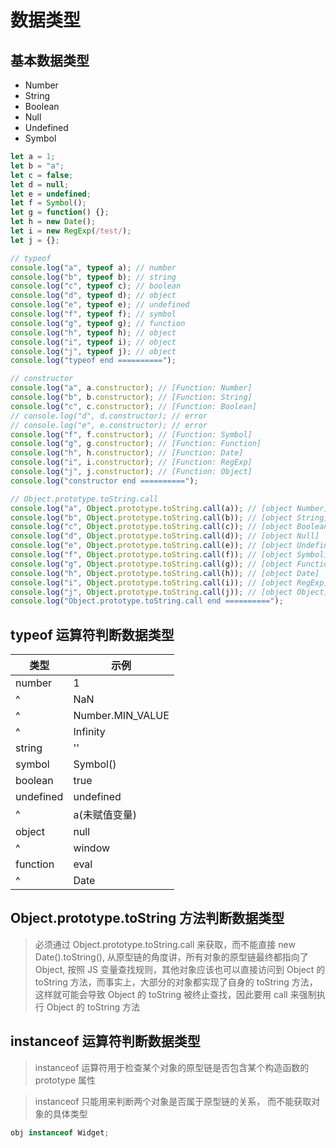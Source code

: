 # 数据类型

## 基本数据类型

- Number
- String
- Boolean
- Null
- Undefined
- Symbol

```javascript {cmd="node"}
let a = 1;
let b = "a";
let c = false;
let d = null;
let e = undefined;
let f = Symbol();
let g = function() {};
let h = new Date();
let i = new RegExp(/test/);
let j = {};

// typeof
console.log("a", typeof a); // number
console.log("b", typeof b); // string
console.log("c", typeof c); // boolean
console.log("d", typeof d); // object
console.log("e", typeof e); // undefined
console.log("f", typeof f); // symbol
console.log("g", typeof g); // function
console.log("h", typeof h); // object
console.log("i", typeof i); // object
console.log("j", typeof j); // object
console.log("typeof end ==========");

// constructor
console.log("a", a.constructor); // [Function: Number]
console.log("b", b.constructor); // [Function: String]
console.log("c", c.constructor); // [Function: Boolean]
// console.log("d", d.constructor); // error
// console.log("e", e.constructor); // error
console.log("f", f.constructor); // [Function: Symbol]
console.log("g", g.constructor); // [Function: Function]
console.log("h", h.constructor); // [Function: Date]
console.log("i", i.constructor); // [Function: RegExp]
console.log("j", j.constructor); // [Function: Object]
console.log("constructor end ==========");

// Object.prototype.toString.call
console.log("a", Object.prototype.toString.call(a)); // [object Number]
console.log("b", Object.prototype.toString.call(b)); // [object String]
console.log("c", Object.prototype.toString.call(c)); // [object Boolean]
console.log("d", Object.prototype.toString.call(d)); // [object Null]
console.log("e", Object.prototype.toString.call(e)); // [object Undefined]
console.log("f", Object.prototype.toString.call(f)); // [object Symbol]
console.log("g", Object.prototype.toString.call(g)); // [object Function]
console.log("h", Object.prototype.toString.call(h)); // [object Date]
console.log("i", Object.prototype.toString.call(i)); // [object RegExp]
console.log("j", Object.prototype.toString.call(j)); // [object Object]
console.log("Object.prototype.toString.call end ==========");
```

## typeof 运算符判断数据类型

| 类型      | 示例             |
| --------- | ---------------- |
| number    | 1                |
| ^         | NaN              |
| ^         | Number.MIN_VALUE |
| ^         | Infinity         |
| string    | ''               |
| symbol    | Symbol()         |
| boolean   | true             |
| undefined | undefined        |
| ^         | a(未赋值变量)    |
| object    | null             |
| ^         | window           |
| function  | eval             |
| ^         | Date             |

## Object.prototype.toString 方法判断数据类型

> 必须通过 Object.prototype.toString.call 来获取，而不能直接 new Date().toString(), 从原型链的角度讲，所有对象的原型链最终都指向了 Object, 按照 JS 变量查找规则，其他对象应该也可以直接访问到 Object 的 toString 方法，而事实上，大部分的对象都实现了自身的 toString 方法，这样就可能会导致 Object 的 toString 被终止查找，因此要用 call 来强制执行 Object 的 toString 方法

## instanceof 运算符判断数据类型

> instanceof 运算符用于检查某个对象的原型链是否包含某个构造函数的 prototype 属性

> instanceof 只能用来判断两个对象是否属于原型链的关系， 而不能获取对象的具体类型

```js
obj instanceof Widget;
```
